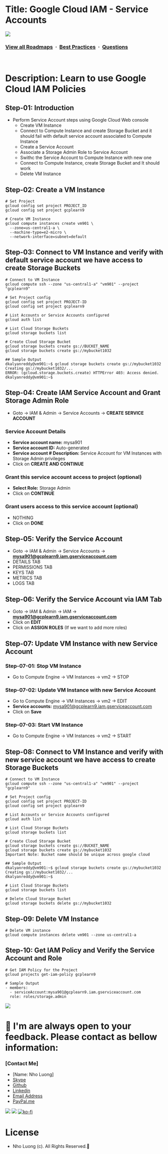 # Title: Google Cloud IAM - Service Accounts

![](https://i.imgur.com/waxVImv.png)
### [View all Roadmaps](https://github.com/nholuongut/all-roadmaps) &nbsp;&middot;&nbsp; [Best Practices](https://github.com/nholuongut/all-roadmaps/blob/main/public/best-practices/) &nbsp;&middot;&nbsp; [Questions](https://www.linkedin.com/in/nholuong/)
<br/>

# Description: Learn to use Google Cloud IAM Policies
## Step-01: Introduction
- Perform Service Account steps using Google Cloud Web console
  - Create VM Instance
  - Connect to Compute Instance and create Storage Bucket and it should fail with default service account associated to Compute Instance
  - Create a Service Account
  - Associate a Storage Admin Role to Service Account
  - Swithc the Service Account to Compute Instance with new one
  - Connect to Compute Instance, create Storage Bucket and It should work
  - Delete VM Instance

## Step-02: Create a VM Instance 
```t
# Set Project
gcloud config set project PROJECT_ID
gcloud config set project gcplearn9

# Create VM Instance
gcloud compute instances create vm901 \
  --zone=us-central1-a \
  --machine-type=e2-micro \
  --network-interface=subnet=default 
```

## Step-03: Connect to VM Instance and verify with default service account we have access to create Storage Buckets
```t
# Connect to VM Instance
gcloud compute ssh --zone "us-central1-a" "vm901" --project "gcplearn9"

# Set Project config
gcloud config set project PROJECT-ID
gcloud config set project gcplearn9

# List Accounts or Service Accounts configured
gcloud auth list

# List Cloud Storage Buckets
gcloud storage buckets list

# Create Cloud Storage Bucket
gcloud storage buckets create gs://BUCKET_NAME
gcloud storage buckets create gs://mybucket1032

## Sample Output
dkalyanreddy@vm901:~$ gcloud storage buckets create gs://mybucket1032
Creating gs://mybucket1032/...
ERROR: (gcloud.storage.buckets.create) HTTPError 403: Access denied.
dkalyanreddy@vm901:~$ 
```

## Step-04: Create IAM Service Account and Grant Storage Admin Role
- Goto -> IAM & Admin -> Service Accounts -> **CREATE SERVICE ACCOUNT**
### Service Account Details
- **Service account name:** mysa901
- **Service account ID:**  Auto-generated
- **Service account # Description:** Service Account for VM Instances with Storage Admin privileges
- Click on **CREATE AND CONTINUE**
### Grant this service account access to project (optional)
- **Select Role:** Storage Admin
- Click on **CONTINUE**
### Grant users access to this service account (optional)
- NOTHING
- Click on **DONE**

## Step-05: Verify the Service Account 
- Goto -> IAM & Admin -> Service Accounts -> **mysa901@gcplearn9.iam.gserviceaccount.com**
- DETAILS TAB
- PERMISSIONS TAB
- KEYS TAB
- METRICS TAB
- LOGS TAB

## Step-06: Verify the Service Account via IAM Tab
- Goto -> IAM & Admin -> IAM -> **mysa901@gcplearn9.iam.gserviceaccount.com**
- Click on **EDIT**
- Click on **ASSIGN ROLES**  (If we want to add more roles)

## Step-07: Update VM Instance with new Service Account
### Step-07-01: Stop VM Instance
- Go to Compute Engine -> VM Instances -> vm2 -> STOP
### Step-07-02: Update VM Instance with new Service Account
- Go to Compute Engine -> VM Instances -> vm2 -> EDIT
- **Service accounts:** mysa901@gcplearn9.iam.gserviceaccount.com
- Click on **Save**
### Step-07-03: Start VM Instance
- Go to Compute Engine -> VM Instances -> vm2 -> START


## Step-08: Connect to VM Instance and verify with new service account we have access to create Storage Buckets
```t
# Connect to VM Instance
gcloud compute ssh --zone "us-central1-a" "vm901" --project "gcplearn9"

# Set Project config
gcloud config set project PROJECT-ID
gcloud config set project gcplearn9

# List Accounts or Service Accounts configured
gcloud auth list

# List Cloud Storage Buckets
gcloud storage buckets list

# Create Cloud Storage Bucket
gcloud storage buckets create gs://BUCKET_NAME
gcloud storage buckets create gs://mybucket1032
Important Note: Bucket name should be unique across google cloud

## Sample Output
dkalyanreddy@vm901:~$ gcloud storage buckets create gs://mybucket1032
Creating gs://mybucket1032/...
dkalyanreddy@vm901:~$ 

# List Cloud Storage Buckets
gcloud storage buckets list

# Delete Cloud Storage Bucket 
gcloud storage buckets delete gs://mybucket1032
```

## Step-09: Delete VM Instance
```t
# Delete VM instance
gcloud compute instances delete vm901 --zone us-central1-a
```

## Step-10: Get IAM Policy and Verify the Service Account and Role
```t
# Get IAM Policy for the Project
gcloud projects get-iam-policy gcplearn9

# Sample Output
- members:
  - serviceAccount:mysa901@gcplearn9.iam.gserviceaccount.com
  role: roles/storage.admin
```

![](https://i.i/Users/nholu/Documents/Donate.png/Users/nholu/Documents/Donate.pngmgur.com/waxVImv.png)
# 🚀 I'm are always open to your feedback.  Please contact as bellow information:
### [Contact Me]
* [Name: Nho Luong]
* [Skype](luongutnho_skype)
* [Github](https://github.com/nholuongut/)
* [Linkedin](https://www.linkedin.com/in/nholuong/)
* [Email Address](luongutnho@hotmail.com)
* [PayPal.me](https://www.paypal.com/paypalme/nholuongut)

![](https://i.imgur.com/waxVImv.png)
![](Donate.png)
[![ko-fi](https://ko-fi.com/img/githubbutton_sm.svg)](https://ko-fi.com/nholuong)

# License
* Nho Luong (c). All Rights Reserved.🌟